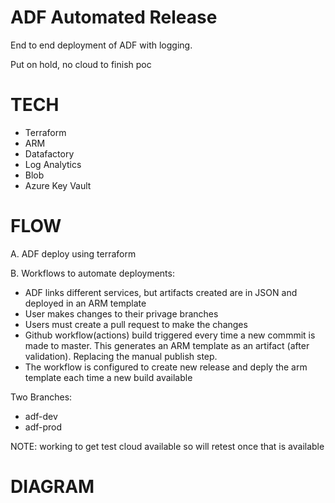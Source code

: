 # ADF Automated Release

End to end deployment of ADF with logging.

Put on hold, no cloud to finish poc

# TECH

- Terraform
- ARM
- Datafactory
- Log Analytics
- Blob
- Azure Key Vault

# FLOW

A. ADF deploy using terraform


B. Workflows to automate deployments:
- ADF links different services, but artifacts created are in JSON and deployed in an ARM template
- User makes changes to their privage branches
- Users must create a pull request to make the changes
- Github workflow(actions) build triggered every time a new commmit is made to master.  This generates an ARM template as an artifact (after validation).
  Replacing the manual publish step.
- The workflow is configured to create new release and deply the arm template each time a new build available

Two Branches:

- adf-dev
- adf-prod

NOTE:  working to get test cloud available so will retest once that is available
 # DIAGRAM
 

